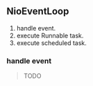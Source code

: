 ## NioEventLoop
1. handle event.
1. execute Runnable task.
1. execute scheduled task.


### handle event
> TODO 


